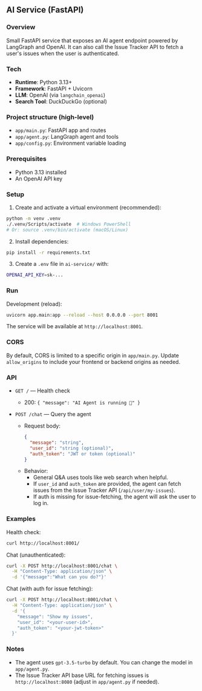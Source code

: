 ## AI Service (FastAPI)

### Overview
Small FastAPI service that exposes an AI agent endpoint powered by LangGraph and OpenAI. It can also call the Issue Tracker API to fetch a user's issues when the user is authenticated.

### Tech
- **Runtime**: Python 3.13+
- **Framework**: FastAPI + Uvicorn
- **LLM**: OpenAI (via `langchain_openai`)
- **Search Tool**: DuckDuckGo (optional)

### Project structure (high-level)
- `app/main.py`: FastAPI app and routes
- `app/agent.py`: LangGraph agent and tools
- `app/config.py`: Environment variable loading

### Prerequisites
- Python 3.13 installed
- An OpenAI API key

### Setup
1) Create and activate a virtual environment (recommended):
```bash
python -m venv .venv
./.venv/Scripts/activate  # Windows PowerShell
# Or: source .venv/bin/activate (macOS/Linux)
```

2) Install dependencies:
```bash
pip install -r requirements.txt
```

3) Create a `.env` file in `ai-service/` with:
```bash
OPENAI_API_KEY=sk-...
```

### Run
Development (reload):
```bash
uvicorn app.main:app --reload --host 0.0.0.0 --port 8001
```

The service will be available at `http://localhost:8001`.

### CORS
By default, CORS is limited to a specific origin in `app/main.py`. Update `allow_origins` to include your frontend or backend origins as needed.

### API
- `GET /` — Health check
  - 200: `{ "message": "AI Agent is running 🚀" }`

- `POST /chat` — Query the agent
  - Request body:
    ```json
    {
      "message": "string",
      "user_id": "string (optional)",
      "auth_token": "JWT or token (optional)"
    }
    ```
  - Behavior:
    - General Q&A uses tools like web search when helpful.
    - If `user_id` and `auth_token` are provided, the agent can fetch issues from the Issue Tracker API (`/api/user/my-issues`).
    - If auth is missing for issue-fetching, the agent will ask the user to log in.

### Examples
Health check:
```bash
curl http://localhost:8001/
```

Chat (unauthenticated):
```bash
curl -X POST http://localhost:8001/chat \
  -H "Content-Type: application/json" \
  -d '{"message":"What can you do?"}'
```

Chat (with auth for issue fetching):
```bash
curl -X POST http://localhost:8001/chat \
  -H "Content-Type: application/json" \
  -d '{
    "message": "Show my issues",
    "user_id": "<your-user-id>",
    "auth_token": "<your-jwt-token>"
  }'
```

### Notes
- The agent uses `gpt-3.5-turbo` by default. You can change the model in `app/agent.py`.
- The Issue Tracker API base URL for fetching issues is `http://localhost:8080` (adjust in `app/agent.py` if needed).

